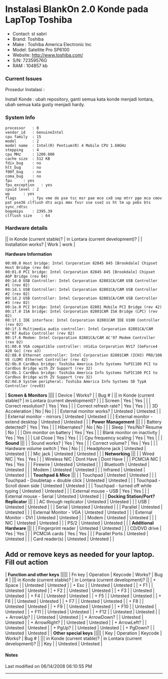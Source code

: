# Instalasi BlankOn 2.0 Konde pada LapTop Toshiba
   * Contact: st sabri
   * Brand: Toshiba
   * Make : Toshiba America Electronic Inc
   * Model: Satellite Pro SP6100
   * Website: http://www.toshiba.com/
   * S/N: 72359576G
   * RAM : 104857 kb

### Current Issues

Prosedur Instalasi :

Install Konde : ubah repository, ganti semua kata konde menjadi lontara, ubah semua kata gusty menjadi hardy.

### System Info
```
processor	: 0
vendor_id	: GenuineIntel
cpu family	: 15
model		: 2
model name	: Intel(R) Pentium(R) 4 Mobile CPU 1.60GHz
stepping	: 4
cpu MHz		: 1200.000
cache size	: 512 KB
fdiv_bug	: no
hlt_bug		: no
f00f_bug	: no
coma_bug	: no
fpu		: yes
fpu_exception	: yes
cpuid level	: 2
wp		: yes
flags		: fpu vme de pse tsc msr pae mce cx8 sep mtrr pge mca cmov pat pse36 clflush dts acpi mmx fxsr sse sse2 ss ht tm up pebs bts sync_rdtsc
bogomips	: 2395.39
clflush size	: 64
```

### Hardware details

|| in Konde (current stable)? | in Lontara (current development)? |
| Installation works? | Work | work |

**Hardware Information**

```
00:00.0 Host bridge: Intel Corporation 82845 845 [Brookdale] Chipset Host Bridge (rev 04)
00:01.0 PCI bridge: Intel Corporation 82845 845 [Brookdale] Chipset AGP Bridge (rev 04)
00:1d.0 USB Controller: Intel Corporation 82801CA/CAM USB Controller #1 (rev 02)
00:1d.1 USB Controller: Intel Corporation 82801CA/CAM USB Controller #2 (rev 02)
00:1d.2 USB Controller: Intel Corporation 82801CA/CAM USB Controller #3 (rev 02)
00:1e.0 PCI bridge: Intel Corporation 82801 Mobile PCI Bridge (rev 42)
00:1f.0 ISA bridge: Intel Corporation 82801CAM ISA Bridge (LPC) (rev 02)
00:1f.1 IDE interface: Intel Corporation 82801CAM IDE U100 Controller (rev 02)
00:1f.5 Multimedia audio controller: Intel Corporation 82801CA/CAM AC'97 Audio Controller (rev 02)
00:1f.6 Modem: Intel Corporation 82801CA/CAM AC'97 Modem Controller (rev 02)
01:00.0 VGA compatible controller: nVidia Corporation NV17 [GeForce4 420 Go] (rev a3)
02:08.0 Ethernet controller: Intel Corporation 82801CAM (ICH3) PRO/100 VE (LOM) Ethernet Controller (rev 42)
02:0b.0 CardBus bridge: Toshiba America Info Systems ToPIC100 PCI to Cardbus Bridge with ZV Support (rev 32)
02:0b.1 CardBus bridge: Toshiba America Info Systems ToPIC100 PCI to Cardbus Bridge with ZV Support (rev 32)
02:0d.0 System peripheral: Toshiba America Info Systems SD TypA Controller (rev03)
```

| **Screen & Monitors** ||||
| Device                       | Works?                      | | Bug # |
|| in Konde (current stable)?      |  in Lontara (current development)? | |
| Screen                           | Yes                              | Yes | |
| Correct resolution?              | Yes                              | Yes | |
| Correct refresh rate?            | Yes                              | Yes | |
| 3D Acceleration                  | No                               | No | |
| External monitor works?          | Untested                         | Untested | |
| External monitor - mirrors       | Untested                         | Untested | |
| External monitor - extend desktop | Untested                        | Untested | |
| **Power Management** ||| |
| Battery detected?                | Yes                              | Yes | |
| Hibernates?                      | No                               | No | |
| Sleep                            | Yes/No? Resume                   | No | |
| Dim monitor on battery           | Yes                              | Yes | |
| Blank monitor on inactivity      | Yes                              | Yes | |
| Lid Close                        | Yes                              | Yes | |
| Cpu frequency scaling            | Yes                              | Yes | |
| **Sound** ||| |
| Sound works?                     | Yes                              | Yes | |
| Correct volume?                  | Yes                              | Yes | |
| Hardware volume switch           | Yes                              | No | |
| Headphone jack                   | Untested                         | Untested | |
| Mic jack                         | Untested                         | Untested | |
| **Networking** ||| |
| Wired NIC                        | Yes                              | Yes | |
| Wireless NIC                     | Dont Have                        | Dont Have | |
| PCMCIA NIC                       | Yes                              | Yes | |
| Firewire                         | Untested                         | Untested | |
| Bluetooth                        | Untested                         | Untested | |
| Modem                            | Untested                         | Untested | |
| Infrared                         | Untested                         | Untested | |
| **Touchpad & Mice** ||| |
| Touchpad                         | Untested                         | Untested | |
| Touchpad - Doubletap = double click   | Untested                         | Untested | |
| Touchpad - Scroll down side      | Untested                         | Untested | |
| Touchpad - turned off while typing     | Untested                         | Untested | |
| External mouse - USB             | Yes                              | Yes | |
| External mouse - Serial          | Untested                         | Untested | |
| **Docking Station/Port? Replicator** |||  |
| AC through replicator            | Untested                         | Untested | |
| USB                              | Untested                         | Untested | |
| Serial                           | Untested                         | Untested | |
| Parallel                         | Untested                         | Untested | |
| External Monitor - VGA           | Untested                         | Untested | |
| External Monitor - DVI           | Untested                         | Untested | |
| Modem                            | Untested                         | Untested | |
| NIC                              | Untested                         | Untested | |
| PS/2                             | Untested                         | Untested | |
| **Additional Hardware** ||| |
| Fingerprint reader               | Untested                         | Untested | |
| CD/DVD drive                     | Yes                              | Yes | |
| PCMCIA cards                     | Yes                              | Yes | |
| Parallel Ports                   | Untested                         | Untested | |
| Card reader(s)                   | Untested                         | Untested | |

## Add or remove keys as needed for your laptop. Fill out action

| **Function and other keys** |||||
| Fn key           | Operation      | Keycode | Works? | Bug # |
||| in Konde (current stable)?    | in Lontara (current development)? ||
| + Space                                             | |   Untested  |  Untested |
| + Esc                                               | |   Untested  |  Untested |
| + F1                                                | |   Untested  |  Untested |
| + F2                                                | |   Untested  |  Untested |
| + F3                                                | |   Untested  |  Untested |
| + F4                                                | |   Untested  |  Untested |
| + F5                                                | |   Untested  |  Untested |
| + F6                                                | |   Untested  |  Untested |
| + F7                                                | |   Untested  |  Untested |
| + F8                                                | |   Untested  |  Untested |
| + F9                                                | |   Untested  |  Untested |
| + F10                                               | |   Untested  |  Untested |
| + F11                                               | |   Untested  |  Untested |
| + F12                                               | |   Untested  |  Untested |
| + ArrowUp?                                          | |   Untested  |  Untested |
| + ArrowDown?                                        | |   Untested  |  Untested |
| + ArrowRight?                                       | |   Untested  |  Untested |
| + ArrowLeft?                                        | |   Untested  |  Untested |
| + PgUp?                                             | |   Untested  |  Untested |
| + PgDown?                                           | |   Untested  |  Untested |
| **Other special keys** |||||
| Key              | Operation      | Keycode | Works? | Bug # |
||| in Konde (current stable)?   |  in Lontara (current development)? ||
| Key                                                 | |   Untested  |  Untested |

#### Notes

Last modified on 06/14/2008 06:10:55 PM
 
---
 
